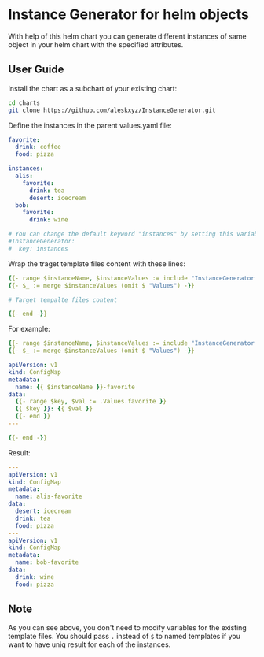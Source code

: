 # Instance Generator for helm objects
With help of this helm chart you can generate different instances of same object in your helm chart with the specified attributes.
## User Guide
Install the chart as a subchart of your existing chart:
```bash
cd charts
git clone https://github.com/aleskxyz/InstanceGenerator.git
```
Define the instances in the parent values.yaml file:
```yaml
favorite:
  drink: coffee
  food: pizza

instances:
  alis:
    favorite:
      drink: tea
      desert: icecream
  bob:
    favorite:
      drink: wine

# You can change the default keyword "instances" by setting this variable:
#InstanceGenerator:
#  key: instances
```
Wrap the traget template files content with these lines:
```yaml
{{- range $instanceName, $instanceValues := include "InstanceGenerator.Generator" $ | fromYaml -}}
{{- $_ := merge $instanceValues (omit $ "Values") -}}

# Target tempalte files content

{{- end -}}
```
For example:
```yaml
{{- range $instanceName, $instanceValues := include "InstanceGenerator.Generator" $ | fromYaml -}}
{{- $_ := merge $instanceValues (omit $ "Values") -}}

apiVersion: v1
kind: ConfigMap
metadata:
  name: {{ $instanceName }}-favorite
data:
  {{- range $key, $val := .Values.favorite }}
  {{ $key }}: {{ $val }}
  {{- end }}
---

{{- end -}}
```
Result:
```yaml
---
apiVersion: v1
kind: ConfigMap
metadata:
  name: alis-favorite
data:
  desert: icecream
  drink: tea
  food: pizza
---
apiVersion: v1
kind: ConfigMap
metadata:
  name: bob-favorite
data:
  drink: wine
  food: pizza
  ```
## Note
As you can see above, you don't need to modify variables for the existing template files.
You should pass `.` instead of `$` to named templates if you want to have uniq result for each of the instances.
 
